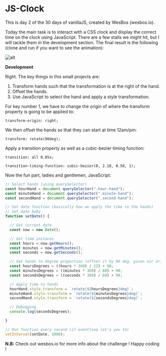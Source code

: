 # **JS-Clock**

This is day 2 of the 30 days of vanillaJS, created by WesBos (wesbos.io).

Today the main task is to interact with a CSS clock and display the correct time on the clock using JavaScript. There are a few stalls we might hit, but I will tackle them in the development section. The final result is the following (clone and run if you want to see the animation):

![alt](https://github.com/itaouil95/JS-Clock/blob/master/clock.png)

**Development**

Right. The key things in this small projects are:

1. Transform hands such that the transformation is at the right of the hand.
2. Offset the hands.
3. Use JavaScript to select the hand and apply a style transformation.

For key number 1, we have to change the origin of where the transform property is going to be applied to:

```CSS3
transform-origin: right;
```

We then offset the hands so that they can start at time 12am/pm:

```CSS3
transform: rotate(90deg);
```

Apply a transition property as well as a cubic-bezier timing function:

```CSS3
transition: all 0.05s;

transition-timing-function: cubic-bezier(0, 2.18, 0.58, 1);
```

Now the fun part, ladies and gentlemen, JavaScript:

```JavaScript
// Select hands (using querySelector)
const hourHand = document.querySelector(".hour-hand");
const minuteHand = document.querySelector(".minute-hand");
const secondHand = document.querySelector(".second-hand");

// Set date function (basically how we apply the time to the hands)
// Set date baby
function setDate() {

  // Get current date
  const now = new Date();

  // Get time instaces
  const hours = now.getHours();
  const minutes = now.getMinutes();
  const seconds = now.getSeconds();

  // Get hands to degree proportion (offset it by 90 deg, given our original transform)
  const hoursDegrees = ((hours * 360) / 12) + 90;
  const minutesDegrees = ((minutes * 360) / 60) + 90;
  const secondsDegrees = ((seconds * 360) / 60) + 90;

  // Apply time to hands
  hourHand.style.transform = `rotate(${hoursDegrees}deg)`;
  minuteHand.style.transform = `rotate(${minutesDegrees}deg)`;
  secondHand.style.transform = `rotate(${secondsDegrees}deg)`;

  // Debugging
  console.log(secondsDegrees);

}

// Run function every second (if eventloop let's you to)
setInterval(setDate, 1000);
```

**N.B:** Check out wesbos.io for more info about the challenge ! Happy coding !

